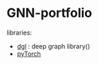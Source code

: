 # GNN-portfolio

libraries:

- [dgl](https://www.dgl.ai/) : deep graph library()
- [pyTorch](https://pytorch.org/)